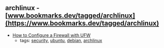 archlinux - [www.bookmarks.dev/tagged/archlinux](https://www.bookmarks.dev/tagged/archlinux)
---
* [How to Configure a Firewall with UFW](https://www.linode.com/docs/security/firewalls/configure-firewall-with-ufw)
    * tags: [security](../tagged/security.md), [ubuntu](../tagged/ubuntu.md), [debian](../tagged/debian.md), [archlinux](../tagged/archlinux.md)
